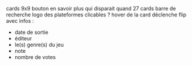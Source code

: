 cards 9x9
bouton en savoir plus qui disparait quand 27 cards
barre de recherche
logo des plateformes clicables ?
hover de la card déclenche flip avec infos :  
- date de sortie
- éditeur
- le(s) genre(s) du jeu
- note 
- nombre de votes 